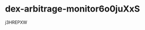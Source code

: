# dex-arbitrage-monitor6o0juXxS



























































j3HREPXW
